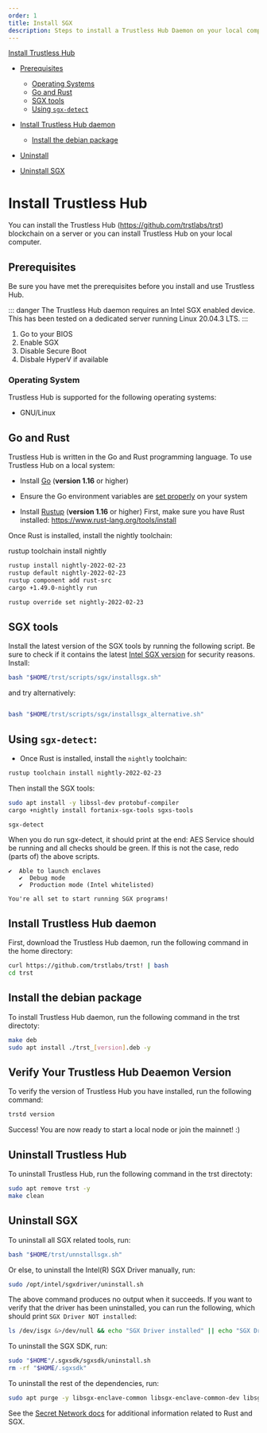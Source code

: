 ```yaml
---
order: 1
title: Install SGX
description: Steps to install a Trustless Hub Daemon on your local computer or dedicated server.
---
```


[Install Trustless Hub](#install-trst)
  - [Prerequisites](#prerequisites)
    - [Operating Systems](#operating-systems)
    - [Go and Rust](#go-and-rust)
    - [SGX tools](#sgx-tools)
    - [Using `sgx-detect`](Using-`sgx-detect`)

  - [Install Trustless Hub daemon](#install-trst-daemon)
    - [Install the debian package](#Install-the-debian-package)
  - [Uninstall](#uninstall-trst)
  - [Uninstall SGX](#uninstall-sgx)



# Install Trustless Hub

You can install the Trustless Hub (https://github.com/trstlabs/trst) blockchain on a server or you can install Trustless Hub on your local computer.  


## Prerequisites

Be sure you have met the prerequisites before you install and use Trustless Hub. 

::: danger The Trustless Hub daemon requires an Intel SGX enabled device. This has been tested on a dedicated server running Linux 20.04.3 LTS. 
:::

1. Go to your BIOS 
2. Enable SGX
3. Disable Secure Boot
4. Disbale HyperV if available


### Operating System

Trustless Hub is supported for the following operating systems:

- GNU/Linux


## Go and Rust

Trustless Hub is written in the Go and Rust programming language. To use Trustless Hub on a local system:

- Install [Go](https://golang.org/doc/install) (**version 1.16** or higher)
- Ensure the Go environment variables are [set properly](https://golang.org/doc/gopath_code#GOPATH) on your system


- Install [Rustup](https://www.rust-lang.org/tools/install) (**version 1.16** or higher)
First, make sure you have Rust installed: https://www.rust-lang.org/tools/install

Once Rust is installed, install the nightly toolchain:

rustup toolchain install nightly

```sh
rustup install nightly-2022-02-23
rustup default nightly-2022-02-23
rustup component add rust-src
cargo +1.49.0-nightly run

rustup override set nightly-2022-02-23
```

## SGX tools

Install the latest version of the SGX tools by running the following script. Be sure to check if it contains the latest [Intel SGX version](https://download.01.org/intel-sgx/sgx-linux/) for security reasons.  Install:

```sh
bash "$HOME/trst/scripts/sgx/installsgx.sh"
```

and try alternatively:
```sh

bash "$HOME/trst/scripts/sgx/installsgx_alternative.sh"
```


## Using `sgx-detect`:

- Once Rust is installed, install the `nightly` toolchain:

```bash
rustup toolchain install nightly-2022-02-23
```
Then install the SGX tools:
```bash
sudo apt install -y libssl-dev protobuf-compiler
cargo +nightly install fortanix-sgx-tools sgxs-tools

sgx-detect
```

When you do run sgx-detect, it should print at the end:
AES Service should be running and all checks should be green. If this is not the case, redo (parts of) the above scripts.

```
✔  Able to launch enclaves
   ✔  Debug mode
   ✔  Production mode (Intel whitelisted)

You're all set to start running SGX programs!
```


## Install Trustless Hub daemon

First, download the Trustless Hub daemon, run the following command in the home directory:

```sh
curl https://github.com/trstlabs/trst! | bash
cd trst

```


## Install the debian package

To install Trustless Hub daemon, run the following command in the trst directoty:

```sh
make deb
sudo apt install ./trst_[version].deb -y

```

## Verify Your Trustless Hub Deaemon Version 

To verify the version of Trustless Hub you have installed, run the following command:

```sh
trstd version
```

Success! You are now ready to start a local node or join the mainnet! :)

## Uninstall Trustless Hub

To uninstall Trustless Hub, run the following command in the trst directoty:

```sh
sudo apt remove trst -y
make clean
```

## Uninstall SGX

To uninstall all SGX related tools, run:
```sh
bash "$HOME/trst/unnstallsgx.sh"
```

Or else, to uninstall the Intel(R) SGX Driver manually, run:

```bash
sudo /opt/intel/sgxdriver/uninstall.sh
```

The above command produces no output when it succeeds. If you want to verify that the driver has been uninstalled, you can run the following, which should print `SGX Driver NOT installed`:

```bash
ls /dev/isgx &>/dev/null && echo "SGX Driver installed" || echo "SGX Driver NOT installed"
```

To uninstall the SGX SDK, run:

```bash
sudo "$HOME"/.sgxsdk/sgxsdk/uninstall.sh
rm -rf "$HOME/.sgxsdk"
```

To uninstall the rest of the dependencies, run:

```bash
sudo apt purge -y libsgx-enclave-common libsgx-enclave-common-dev libsgx-urts sgx-aesm-service libsgx-uae-service libsgx-launch libsgx-aesm-launch-plugin libsgx-ae-le
```


See the [Secret Network docs](https://build.scrt.network/validators-and-full-nodes/setup-sgx.html#for-contract-developers) for additional information related to Rust and SGX.

